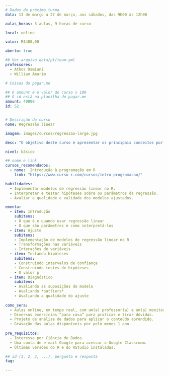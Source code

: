 ```yaml
---
# Dados da próxima turma
data: 13 de março a 27 de março, aos sábados, das 9h00 às 12h00

aulas_horas: 3 aulas, 9 horas de curso

local: online

valor: R$400,00

aberto: true

## Ver arquivo data/pt/team.yml
professores:
  - Athos Damiani
  - William Amorim

# Coisas do pagar.me

## O amount é o valor do curso x 100
## O id está na planilha do pagar.me
amount: 40000
id: 52


# Descrição do curso
nome: Regressão linear

imagem: images/cursos/regressao-large.jpg

desc: "O objetivo deste curso é apresentar os principais conceitos por trás da regressão linear, discutindo quando é razoável aplicar essa técnica e como ajustá-la utilizando o R. Também vamos abordar interpretação de parâmetros, testes de hipóteses e técnicas para avaliar se nossos modelos estão bem ajustados."

nivel: básico

## nome e link
cursos_recomendados:
  - nome:  Introdução à programação em R
    link: "https://www.curso-r.com/cursos/intro-programacao/"

habilidades:
  - Implementar modelos de regressão linear no R.
  - Interpretar e testar hipóteses sobre os parâmetros da regressão.
  - Avaliar a qualidade e validade dos modelos ajustados.

ementa: 
  - item: Introdução
    subitens: 
    - O que é e quando usar regressão linear
    - O que são parâmetros e como interpretá-los
  - item: Ajuste
    subitens: 
    - Implementação de modelos de regressão linear no R
    - Transformações nas variáveis
    - Interações de variáveis
  - item: Testando hipóteses
    subitens:
    - Construindo intervalos de confiança
    - Construindo testes de hipóteses
    - O valor p
  - item: Diagnóstico
    subitens:
    - Avaliando as suposições do modelo
    - Avaliando *outliers*
    - Avaliando a qualidade do ajuste
    
como_sera: 
  - Aulas online, em tempo real, com um(a) professor(a) e um(a) monitor(a).
  - Diversos exercícios “para casa” para praticar e tirar dúvidas.
  - Projeto de análise de dados para aplicar o conteúdo aprendido.
  - Gravação das aulas disponíveis por pelo menos 1 ano.
  
pre_requisitos:
  - Interesse por Ciência de Dados.
  - Uma conta de e-mail Google para acessar o Google Classroom.
  - Últimas versões do R e do RStudio instaladas.

## id (1, 2, 3, ...), pergunta e resposta
faq:
  
---
```


